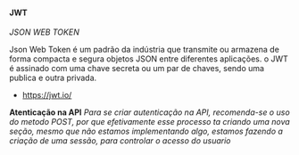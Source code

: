 #### JWT

*JSON WEB TOKEN*

Json Web Token é um padrão da indústria que transmite ou armazena de forma compacta e segura objetos JSON entre diferentes aplicações. o JWT é assinado com uma chave secreta ou um par de chaves, sendo uma publica e outra privada.

- https://jwt.io/

**Atenticação na API**
 _Para se criar autenticação na API, recomenda-se o uso do metodo POST, por que efetivamente esse processo ta criando uma nova seção, mesmo que não estamos implementando algo, estamos fazendo a criação de uma sessão, para controlar o acesso do usuario_
